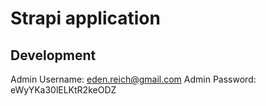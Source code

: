 # Strapi application


## Development

Admin Username: eden.reich@gmail.com
Admin Password: eWyYKa30lELKtR2keODZ
